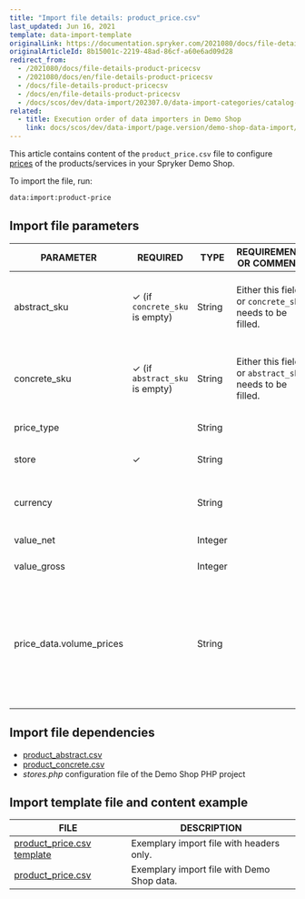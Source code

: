 ```yaml
---
title: "Import file details: product_price.csv"
last_updated: Jun 16, 2021
template: data-import-template
originalLink: https://documentation.spryker.com/2021080/docs/file-details-product-pricecsv
originalArticleId: 8b15001c-2219-48ad-86cf-a60e6ad09d28
redirect_from:
  - /2021080/docs/file-details-product-pricecsv
  - /2021080/docs/en/file-details-product-pricecsv
  - /docs/file-details-product-pricecsv
  - /docs/en/file-details-product-pricecsv
  - /docs/scos/dev/data-import/202307.0/data-import-categories/catalog-setup/pricing/file-details-product-price.csv.html
related:
  - title: Execution order of data importers in Demo Shop
    link: docs/scos/dev/data-import/page.version/demo-shop-data-import/execution-order-of-data-importers-in-demo-shop.html
---
```


This article contains content of the `product_price.csv` file to configure [prices](/docs/pbc/all/price-management/{{site.version}}/base-shop/prices-feature-overview/prices-feature-overview.html) of the products/services in your Spryker Demo Shop.

To import the file, run:

```bash
data:import:product-price
```

## Import file parameters



| PARAMETER | REQUIRED | TYPE | REQUIREMENTS OR COMMENTS | DESCRIPTION |
| --- | --- | --- | --- | --- |
| abstract_sku | &check; (if `concrete_sku` is empty) | String | Either this field or `concrete_sku` needs to be filled. | SKU of the abstract product to which the price should apply. |
| concrete_sku | &check; (if `abstract_sku` is empty) | String | Either this field or `abstract_sku` needs to be filled. | SKU of the concrete product to which the price should apply. |
| price_type |  | String |  | Defines the price type. |
| store | &check; | String |  | Store to which this price should apply. |
| currency |  | String |  | Defines in which currency the price is. |
| value_net |  | Integer |  | Sets the net price. |
| value_gross |  | Integer |   | Sets the gross price. |
| price_data.volume_prices |  | String |  | Price data which can be used to define alternative prices, i.e volume prices, overwriting  the given net or gross price values. |


## Import file dependencies



* [product_abstract.csv](/docs/pbc/all/product-information-management/{{site.version}}/base-shop/import-and-export-data/products-data-import/import-file-details-product-abstract.csv.html)
* [product_concrete.csv](/docs/pbc/all/product-information-management/{{site.version}}/base-shop/import-and-export-data/products-data-import/import-file-details-product-concrete.csv.html)
* *stores.php* configuration file of the Demo Shop PHP project

## Import template file and content example



| FILE | DESCRIPTION |
| --- | --- |
| [product_price.csv template](https://spryker.s3.eu-central-1.amazonaws.com/docs/Developer+Guide/Back-End/Data+Manipulation/Data+Ingestion/Data+Import/Data+Import+Categories/Catalog+Setup/Pricing/Template+product_price.csv) | Exemplary import file with headers only. |
| [product_price.csv](https://spryker.s3.eu-central-1.amazonaws.com/docs/Developer+Guide/Back-End/Data+Manipulation/Data+Ingestion/Data+Import/Data+Import+Categories/Catalog+Setup/Pricing/product_price.csv) | Exemplary import file with Demo Shop data. |
